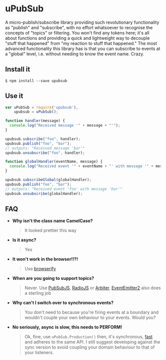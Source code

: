 uPubSub
=======

A micro-publish/subscribe library providing such revolutionary
functionality as "publish" and "subscribe", with no effort whatsoever to
recognise the concepts of "topics" or filtering. You won't find any
tokens here; it's all about functions and providing a quick and
lightweight way to decouple "stuff that happened" from "my reaction to
stuff that happened." The most advanced functionality this library has
is that you can subscribe to events at a "global" level, i.e. without
needing to know the event name. Crazy.

## Install it

    $ npm install --save upubsub

## Use it

```javascript
var uPubSub = require('upubsub'),
    upubsub = uPubSub();

function handler(message) {
  console.log("Received message '" + message + "'");
}

upubsub.subscribe("foo", handler);
upubsub.publish("foo", "bar");
// outputs: "Received message 'bar'"
upubsub.unsubscribe("foo", handler);

function globalHandler(eventName, message) {
  console.log("Received event '" + eventName + "' with message '" + message + "'");
}

upubsub.subscribeGlobal(globalHandler);
upubsub.publish("foo", "bar");
// outputs: "Received event 'foo' with message 'bar'"
upubsub.unsubscribe(globalHandler);
```

## FAQ

- **Why isn't the class name CamelCase?**

  > It looked prettier this way

- **Is it async?**

  > Yes

- **It won't work in the browser!!?!**

  > Use [browserify](http://www.browserify.org)

- **When are you going to support topics?**

  > Never. Use [PubSubJS](https://github.com/mroderick/PubSubJS),
  > [RadioJS](http://radio.uxder.com) or [Arbiter](http://arbiterjs.com),
  > [EventEmitter2](https://github.com/asyncly/EventEmitter2) also does a
  > sterling job

- **Why can't I switch over to synchronous events?**

  > You don't need to because you're firing events at a boundary and
  > wouldn't couple your own behaviour to your events. Would you?

- **No seriously, async is slow, this needs to PERFORM!**

  > Ok, fine, use `uPubSub.Production()` then, it's synchronous,
  > [fast](https://github.com/ahri/upubsub/blob/master/benchmarks/results.txt) and
  > adheres to the same API. I still suggest developing against the sync version
  > to avoid coupling your domain behaviour to that of your listeners.
